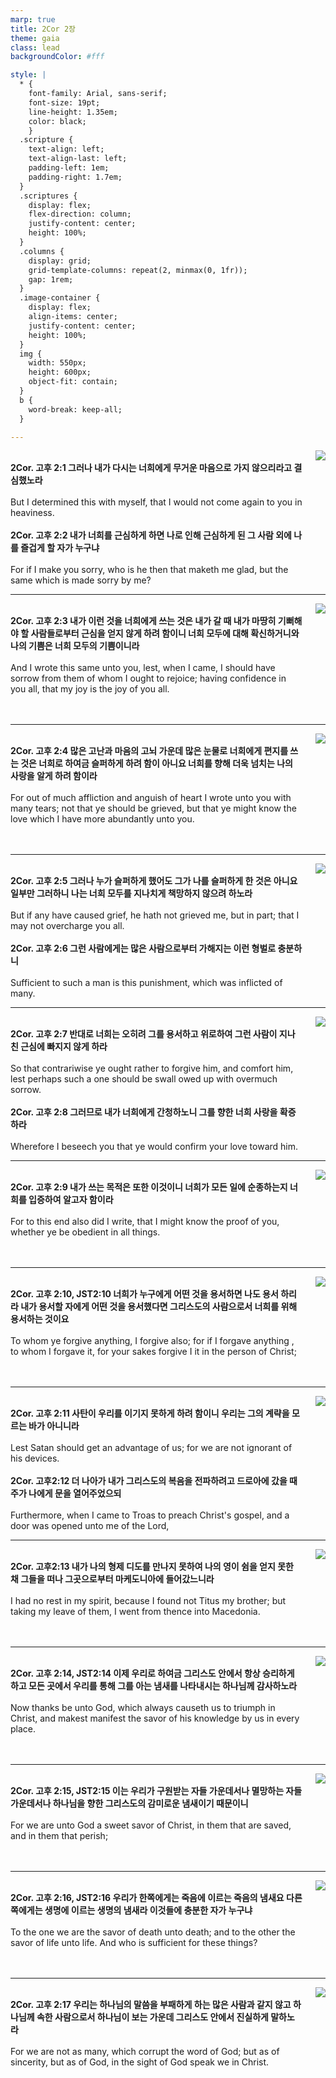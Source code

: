 ```yaml
---
marp: true
title: 2Cor 2장
theme: gaia
class: lead
backgroundColor: #fff

style: |
  * {
    font-family: Arial, sans-serif;
    font-size: 19pt;
    line-height: 1.35em;
    color: black;
    }
  .scripture {
    text-align: left;
    text-align-last: left;
    padding-left: 1em;
    padding-right: 1.7em;
  }
  .scriptures {
    display: flex;
    flex-direction: column;
    justify-content: center;
    height: 100%;
  }
  .columns {
    display: grid;
    grid-template-columns: repeat(2, minmax(0, 1fr));
    gap: 1rem;
  }
  .image-container {
    display: flex;
    align-items: center;
    justify-content: center;
    height: 100%;
  }
  img {
    width: 550px;
    height: 600px;
    object-fit: contain;
  }
  b {
    word-break: keep-all;
  }

---
```


<div class="columns">
  <div class="scriptures">
    <br>
    <div class="scripture">
      <b>2Cor. 고후 2:1 그러나 내가 다시는 너희에게 무거운 마음으로 가지 않으리라고 결심했노라 
      </b>
    </div>
    <br>
    <div class="scripture">But I determined this with myself, that I would not come again to you in heaviness. 
    </div>
    <br>
    <div class="scripture">
      <b>2Cor. 고후 2:2 내가 너희를 근심하게 하면 나로 인해 근심하게 된 그 사람 외에 나를 즐겁게 할 자가 누구냐 
      </b>
    </div>
    <br>
    <div class="scripture">For if I make you sorry, who is he then that maketh me glad, but the same which is made sorry by me? 
    </div>         
  </div>
  <div class="image-container">
    <img src='../../pictures/picture_12.jpg'>
  </div>
</div>

---

<div class="columns">
  <div class="scriptures">
    <br>
    <div class="scripture">
      <b>2Cor. 고후 2:3 내가 이런 것을 너희에게 쓰는 것은 내가 갈 때 내가 마땅히 기뻐해야 할 사람들로부터 근심을 얻지 않게 하려 함이니 너희 모두에 대해 확신하거니와 나의 기쁨은 너희 모두의 기쁨이니라 
      </b>
    </div>
    <br>
    <div class="scripture">And I wrote this same unto you, lest, when I came, I should have sorrow from them of whom I ought to rejoice; having confidence in you all, that my joy is the joy of you all. 
    </div>
    <br>
    <div class="scripture">
      <b>
      </b>
    </div>
    <br>
    <div class="scripture">
    </div>         
  </div>
  <div class="image-container">
    <img src='../../pictures/picture_150.jpg'>
  </div>
</div>

---

<div class="columns">
  <div class="scriptures">
    <br>
    <div class="scripture">
      <b>2Cor. 고후 2:4 많은 고난과 마음의 고뇌 가운데 많은 눈물로 너희에게 편지를 쓰는 것은 너희로 하여금 슬퍼하게 하려 함이 아니요 너희를 향해 더욱 넘치는 나의 사랑을 알게 하려 함이라 
      </b>
    </div>
    <br>
    <div class="scripture">For out of much affliction and anguish of heart I wrote unto you with many tears; not that ye should be grieved, but that ye might know the love which I have more abundantly unto you. 
    </div>
    <br>
    <div class="scripture">
      <b>
      </b>
    </div>
    <br>
    <div class="scripture">
    </div>         
  </div>
  <div class="image-container">
    <img src='../../pictures/picture_102.jpg'>
  </div>
</div>

---

<div class="columns">
  <div class="scriptures">
    <br>
    <div class="scripture">
      <b>2Cor. 고후 2:5 그러나 누가 슬퍼하게 했어도 그가 나를 슬퍼하게 한 것은 아니요 일부만 그러하니 나는 너희 모두를 지나치게 책망하지 않으려 하노라 
      </b>
    </div>
    <br>
    <div class="scripture">But if any have caused grief, he hath not grieved me, but in part; that I may not overcharge you all. 
    </div>
    <br>
    <div class="scripture">
      <b>2Cor. 고후 2:6 그런 사람에게는 많은 사람으로부터 가해지는 이런 형벌로 충분하니 
      </b>
    </div>
    <br>
    <div class="scripture">Sufficient to such a man is this punishment, which was inflicted of many. 
    </div>         
  </div>
  <div class="image-container">
    <img src='../../pictures/picture_61.jpg'>
  </div>
</div>

---

<div class="columns">
  <div class="scriptures">
    <br>
    <div class="scripture">
      <b>2Cor. 고후 2:7 반대로 너희는 오히려 그를 용서하고 위로하여 그런 사람이 지나친 근심에 빠지지 않게 하라 
      </b>
    </div>
    <br>
    <div class="scripture">So that contrariwise ye ought rather to forgive him, and comfort him, lest perhaps such a one should be swall owed up with overmuch sorrow. 
    </div>
    <br>
    <div class="scripture">
      <b>2Cor. 고후 2:8 그러므로 내가 너희에게 간청하노니 그를 향한 너희 사랑을 확증하라 
      </b>
    </div>
    <br>
    <div class="scripture">Wherefore I beseech you that ye would confirm your love toward him. 
    </div>         
  </div>
  <div class="image-container">
    <img src='../../pictures/picture_48.jpg'>
  </div>
</div>

---

<div class="columns">
  <div class="scriptures">
    <br>
    <div class="scripture">
      <b>2Cor. 고후 2:9 내가 쓰는 목적은 또한 이것이니 너희가 모든 일에 순종하는지 너희를 입증하여 알고자 함이라 
      </b>
    </div>
    <br>
    <div class="scripture">For to this end also did I write, that I might know the proof of you, whether ye be obedient in all things. 
    </div>
    <br>
    <div class="scripture">
      <b>
      </b>
    </div>
    <br>
    <div class="scripture">
    </div>         
  </div>
  <div class="image-container">
    <img src='../../pictures/picture_151.jpg'>
  </div>
</div>

---

<div class="columns">
  <div class="scriptures">
    <br>
    <div class="scripture">
      <b>2Cor. 고후 2:10, JST2:10 너희가 누구에게 어떤 것을 용서하면 나도 용서 하리라 내가 용서할 자에게 어떤 것을 용서했다면 그리스도의 사람으로서 너희를 위해 용서하는 것이요 
      </b>
    </div>
    <br>
    <div class="scripture">To whom ye forgive anything, I forgive also; for if I forgave anything , to whom I forgave it, for your sakes forgive I it in the person of Christ; 
    </div>
    <br>
    <div class="scripture">
      <b>
      </b>
    </div>
    <br>
    <div class="scripture">
    </div>         
  </div>
  <div class="image-container">
    <img src='../../pictures/picture_67.jpg'>
  </div>
</div>

---

<div class="columns">
  <div class="scriptures">
    <br>
    <div class="scripture">
      <b>2Cor. 고후 2:11 사탄이 우리를 이기지 못하게 하려 함이니 우리는 그의 계략을 모르는 바가 아니니라 
      </b>
    </div>
    <br>
    <div class="scripture">Lest Satan should get an advantage of us; for we are not ignorant of his devices. 
    </div>
    <br>
    <div class="scripture">
      <b>2Cor. 고후2:12 더 나아가 내가 그리스도의 복음을 전파하려고 드로아에 갔을 때 주가 나에게 문을 열어주었으되 
      </b>
    </div>
    <br>
    <div class="scripture">Furthermore, when I came to Troas to preach Christ's gospel, and a door was opened unto me of the Lord, 
    </div>         
  </div>
  <div class="image-container">
    <img src='../../pictures/picture_17.jpg'>
  </div>
</div>

---

<div class="columns">
  <div class="scriptures">
    <br>
    <div class="scripture">
      <b>2Cor. 고후2:13 내가 나의 형제 디도를 만나지 못하여 나의 영이 쉼을 얻지 못한 채 그들을 떠나 그곳으로부터 마케도니아에 들어갔느니라 
      </b>
    </div>
    <br>
    <div class="scripture">I had no rest in my spirit, because I found not Titus my brother; but taking my leave of them, I went from thence into Macedonia. 
    </div>
    <br>
    <div class="scripture">
      <b>
      </b>
    </div>
    <br>
    <div class="scripture">
    </div>         
  </div>
  <div class="image-container">
    <img src='../../pictures/picture_106.jpg'>
  </div>
</div>

---

<div class="columns">
  <div class="scriptures">
    <br>
    <div class="scripture">
      <b>2Cor. 고후 2:14, JST2:14 이제 우리로 하여금 그리스도 안에서 항상 승리하게 하고 모든 곳에서 우리를 통해 그를 아는 냄새를 나타내시는 하나님께 감사하노라 
      </b>
    </div>
    <br>
    <div class="scripture">Now thanks be unto God, which always causeth us to triumph in Christ, and makest manifest the savor of his knowledge by us in every place. 
    </div>
    <br>
    <div class="scripture">
      <b>
      </b>
    </div>
    <br>
    <div class="scripture">
    </div>         
  </div>
  <div class="image-container">
    <img src='../../pictures/picture_11.jpg'>
  </div>
</div>

---

<div class="columns">
  <div class="scriptures">
    <br>
    <div class="scripture">
      <b>2Cor. 고후 2:15, JST2:15 이는 우리가 구원받는 자들 가운데서나 멸망하는 자들 가운데서나 하나님을 향한 그리스도의 감미로운 냄새이기 때문이니 
      </b>
    </div>
    <br>
    <div class="scripture">For we are unto God a sweet savor of Christ, in them that are saved, and in them that perish; 
    </div>
    <br>
    <div class="scripture">
      <b>
      </b>
    </div>
    <br>
    <div class="scripture">
    </div>         
  </div>
  <div class="image-container">
    <img src='../../pictures/picture_54.jpg'>
  </div>
</div>

---

<div class="columns">
  <div class="scriptures">
    <br>
    <div class="scripture">
      <b>2Cor. 고후 2:16, JST2:16 우리가 한쪽에게는 죽음에 이르는 죽음의 냄새요 다른 쪽에게는 생명에 이르는 생명의 냄새라 이것들에 충분한 자가 누구냐 
      </b>
    </div>
    <br>
    <div class="scripture">To the one we are the savor of death unto death; and to the other the savor of life unto life. And who is sufficient for these things? 
    </div>
    <br>
    <div class="scripture">
      <b>
      </b>
    </div>
    <br>
    <div class="scripture">
    </div>         
  </div>
  <div class="image-container">
    <img src='../../pictures/picture_99.jpg'>
  </div>
</div>

---

<div class="columns">
  <div class="scriptures">
    <br>
    <div class="scripture">
      <b>2Cor. 고후 2:17 우리는 하나님의 말씀을 부패하게 하는 많은 사람과 같지 않고 하나님께 속한 사람으로서 하나님이 보는 가운데 그리스도 안에서 진실하게 말하노라 
      </b>
    </div>
    <br>
    <div class="scripture">For we are not as many, which corrupt the word of God; but as of sincerity, but as of God, in the sight of God speak we in Christ.
    </div>
    <br>
    <div class="scripture">
      <b>
      </b>
    </div>
    <br>
    <div class="scripture">
    </div>         
  </div>
  <div class="image-container">
    <img src='../../pictures/picture_8.jpg'>
  </div>
</div>

